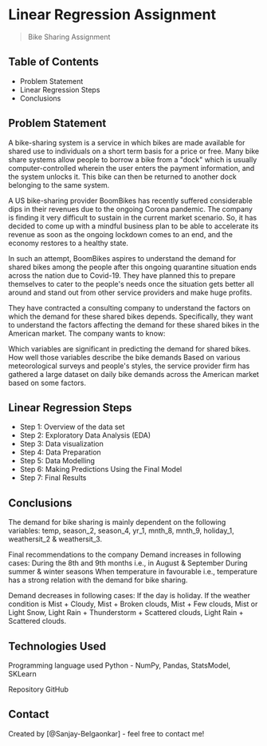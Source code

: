 # Linear Regression Assignment
> Bike Sharing Assignment


## Table of Contents
* Problem Statement
* Linear Regression Steps
* Conclusions

## Problem Statement
A bike-sharing system is a service in which bikes are made available for shared use to individuals on a short term basis for a price or free. Many bike share systems allow people to borrow a bike from a "dock" which is usually computer-controlled wherein the user enters the payment information, and the system unlocks it. This bike can then be returned to another dock belonging to the same system.

A US bike-sharing provider BoomBikes has recently suffered considerable dips in their revenues due to the ongoing Corona pandemic. The company is finding it very difficult to sustain in the current market scenario. So, it has decided to come up with a mindful business plan to be able to accelerate its revenue as soon as the ongoing lockdown comes to an end, and the economy restores to a healthy state.

In such an attempt, BoomBikes aspires to understand the demand for shared bikes among the people after this ongoing quarantine situation ends across the nation due to Covid-19. They have planned this to prepare themselves to cater to the people's needs once the situation gets better all around and stand out from other service providers and make huge profits.

They have contracted a consulting company to understand the factors on which the demand for these shared bikes depends. Specifically, they want to understand the factors affecting the demand for these shared bikes in the American market. The company wants to know:

Which variables are significant in predicting the demand for shared bikes.
How well those variables describe the bike demands
Based on various meteorological surveys and people's styles, the service provider firm has gathered a large dataset on daily bike demands across the American market based on some factors.

## Linear Regression Steps
* Step 1: Overview of the data set
* Step 2: Exploratory Data Analysis (EDA)
* Step 3: Data visualization
* Step 4: Data Preparation
* Step 5: Data Modelling
* Step 6: Making Predictions Using the Final Model
* Step 7: Final Results

## Conclusions
The demand for bike sharing is mainly dependent on the following variables:
temp, season_2, season_4, yr_1, mnth_8, mnth_9, holiday_1, weathersit_2 & weathersit_3.

Final recommendations to the company
Demand increases in following cases:
During the 8th and 9th months i.e., in August & September
During summer & winter seasons
When temperature in favourable i.e., temperature has a strong relation with the demand for bike sharing.

Demand decreases in following cases:
If the day is holiday.
If the weather condition is Mist + Cloudy, Mist + Broken clouds, Mist + Few clouds, Mist or Light Snow, Light Rain + Thunderstorm + Scattered clouds, Light Rain + Scattered clouds.

## Technologies Used
Programming language used
Python - NumPy, Pandas, StatsModel, SKLearn 

Repository
GitHub

## Contact
Created by [@Sanjay-Belgaonkar] - feel free to contact me!
